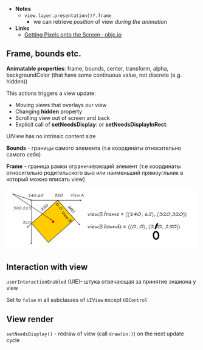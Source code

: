 - **Notes**
	- `view.layer.presentation()?.frame`
		- we can retrieve *position* of view *during the animation*
- **Links**
	- [Getting Pixels onto the Screen · objc.io](https://www.objc.io/issues/3-views/moving-pixels-onto-the-screen/)

## Frame, bounds etc.

**Animatable properties**: frame, bounds, center, transform, alpha, backgroundColor (that have some continuous value, not discrete (e.g. hidden))

This actions triggers a view update:

- Moving views that overlays our view
- Changing **hidden** property
- Scrolling view out of screen and back
- Explicit call of **setNeedsDisplay**: or **setNeedsDisplayInRect**:

UIView has no intrinsic content size 

**Bounds** - границы самого элемента (т.е координаты относительно самого себя)

**Frame** - граница рамки ограничивающий элемент (т.е координаты относительно родительского вью или наименьший прямоугльник в который можно вписать view)

![](UIView/30022.png)

## Interaction with view

`userInteractionEnabled` (UIE)- штука отвечающая за принятие экшиона у view 

Set to `false` in all subclasses of `UIView` except `UIControl`

## View render

`setNeedsDisplay()` - redraw of view (call `draw(in:)`) on the next update cycle